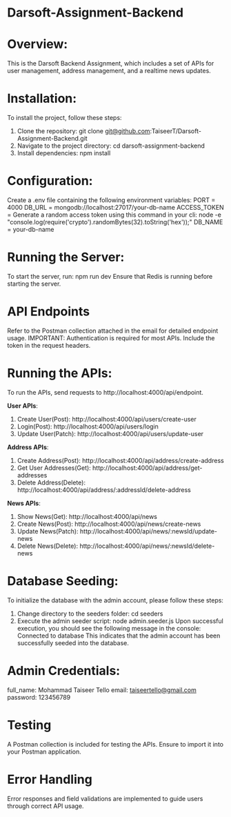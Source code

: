 # Darsoft-Assignment-Backend

# Overview:

This is the Darsoft Backend Assignment, which includes a set of APIs for user management,
address management, and a realtime news updates.

# Installation:

To install the project, follow these steps:

1. Clone the repository:
   git clone git@github.com:TaiseerT/Darsoft-Assignment-Backend.git
2. Navigate to the project directory:
   cd darsoft-assignment-backend
3. Install dependencies:
   npm install

# Configuration:

Create a .env file containing the following environment variables:
PORT = 4000
DB_URL = mongodb://localhost:27017/your-db-name
ACCESS_TOKEN = Generate a random access token using this command in your cli:
node -e "console.log(require('crypto').randomBytes(32).toString('hex'));"
DB_NAME = your-db-name

# Running the Server:

To start the server, run:
npm run dev
Ensure that Redis is running before starting the server.

# API Endpoints

Refer to the Postman collection attached in the email for detailed endpoint usage.
IMPORTANT: Authentication is required for most APIs. Include the token in the request headers.

# Running the APIs:

To run the APIs, send requests to
http://localhost:4000/api/endpoint.

**User APIs**:

1. Create User(Post): http://localhost:4000/api/users/create-user
2. Login(Post): http://localhost:4000/api/users/login
3. Update User(Patch): http://localhost:4000/api/users/update-user

**Address APIs**:

1. Create Address(Post): http://localhost:4000/api/address/create-address
2. Get User Addresses(Get): http://localhost:4000/api/address/get-addresses
3. Delete Address(Delete): http://localhost:4000/api/address/:addressId/delete-address

**News APIs**:

1. Show News(Get): http://localhost:4000/api/news
2. Create News(Post): http://localhost:4000/api/news/create-news
3. Update News(Patch): http://localhost:4000/api/news/:newsId/update-news
4. Delete News(Delete): http://localhost:4000/api/news/:newsId/delete-news

# Database Seeding:

To initialize the database with the admin account, please follow these steps:

1. Change directory to the seeders folder:
   cd seeders
2. Execute the admin seeder script:
   node admin.seeder.js
   Upon successful execution, you should see the following message in the console:
   Connected to database
   This indicates that the admin account has been successfully seeded into the database.

# Admin Credentials:

full_name: Mohammad Taiseer Tello
email: taiseertello@gmail.com
password: 123456789

# Testing

A Postman collection is included for testing the APIs. Ensure to import it into your Postman application.

# Error Handling

Error responses and field validations are implemented to guide users through correct API usage.
